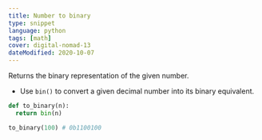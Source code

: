 ```yaml
---
title: Number to binary
type: snippet
language: python
tags: [math]
cover: digital-nomad-13
dateModified: 2020-10-07
---
```


Returns the binary representation of the given number.

- Use `bin()` to convert a given decimal number into its binary equivalent.

```py
def to_binary(n):
  return bin(n)
```

```py
to_binary(100) # 0b1100100
```
